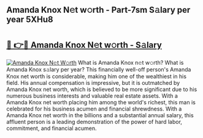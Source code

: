 ## Amanda Knox N𝚎t w𝚘rth - Part-7sm S𝚊lary per year 5XHu8

# <h2><a href="http://gc47fvn.nevu.top/?p=Amanda+Knox">🔗 👉🔴 Amanda Knox N𝚎t w𝚘rth - S𝚊lary</a></h2>

[![Amanda Knox N𝚎t W𝚘rth](https://i.imgur.com/Oavwk0R.jpeg)](http://gc47fvn.nevu.top/?p=Amanda+Knox)
What is Amanda Knox n𝚎t w𝚘rth? What is Amanda Knox s𝚊lary per year?
This financially well-off person's Amanda Knox net worth is considerable, making him one of the wealthiest in his field. His annual compensation is impressive, but it is outmatched by Amanda Knox net worth, which is believed to be more significant due to his numerous business interests and valuable real estate assets. With a Amanda Knox net worth placing him among the world's richest, this man is celebrated for his business acumen and financial shrewdness. With a Amanda Knox net worth in the billions and a substantial annual salary, this affluent person is a leading demonstration of the power of hard labor, commitment, and financial acumen.

